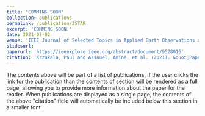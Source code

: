 ```yaml
---
title: "COMMING SOON"
collection: publications
permalink: /publication/JSTAR
excerpt: 'COMMING SOON.'
date: 2021-07-02
venue: 'IEEE Journal of Selected Topics in Applied Earth Observations and Remote Sensing'
slidesurl: 
paperurl: 'https://ieeexplore.ieee.org/abstract/document/9528016'
citation: 'Krzakala, Paul and Assouel, Amine, et al. (2021). &quot;Paper Title Number 1.&quot; <i>Journal 1</i>. 1(1).'
---
```


The contents above will be part of a list of publications, if the user clicks the link for the publication than the contents of section will be rendered as a full page, allowing you to provide more information about the paper for the reader. When publications are displayed as a single page, the contents of the above "citation" field will automatically be included below this section in a smaller font.


